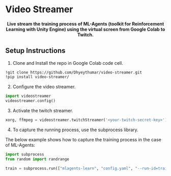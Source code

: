 # Video Streamer

<h4 align="center">
    Live stream the training process of ML-Agents (toolkit for Reinforcement Learning with Unity Engine) using the virtual screen from Google Colab to Twitch.
</h4>

## Setup Instructions

1. Clone and Install the repo in Google Colab code cell.

```bash
!git clone https://github.com/Dhyeythumar/video-streamer.git
!pip install video-streamer/
```

2. Configure the video streamer.

```python
import videostreamer
videostreamer.config()
```

3. Activate the twitch streamer.

```python
xorg, ffmpeg = videostreamer.twitchStreamer('<your-twitch-secret-key>')
```

4. To capture the running process, use the subprocess library.

The below example shows how to capture the training process in the case of ML-Agents:
```python
import subprocess
from random import randrange

train = subprocess.run(["mlagents-learn", "config.yaml", "--run-id=train-1", "--env=3DBall_example/3DBall.x86_64", "--base-port=" + str(randrange(9000, 9999))], cwd="/content/", stdout=subprocess.PIPE)
```
